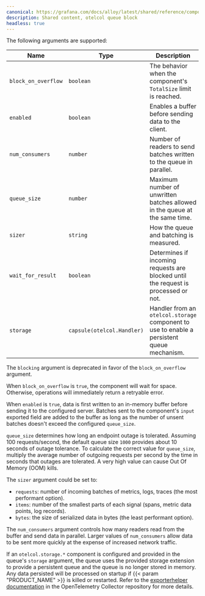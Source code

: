 ```yaml
---
canonical: https://grafana.com/docs/alloy/latest/shared/reference/components/otelcol-queue-block/
description: Shared content, otelcol queue block
headless: true
---
```


The following arguments are supported:

| Name                | Type                       | Description                                                                                | Default      | Required |
| ------------------- | -------------------------- | ------------------------------------------------------------------------------------------ | ------------ | -------- |
| `block_on_overflow` | `boolean`                  | The behavior when the component's `TotalSize` limit is reached.                            | `false`      | no       |
| `enabled`           | `boolean`                  | Enables a buffer before sending data to the client.                                        | `true`       | no       |
| `num_consumers`     | `number`                   | Number of readers to send batches written to the queue in parallel.                        | `10`         | no       |
| `queue_size`        | `number`                   | Maximum number of unwritten batches allowed in the queue at the same time.                 | `1000`       | no       |
| `sizer`             | `string`                   | How the queue and batching is measured.                                                    | `"requests"` | no       |
| `wait_for_result`   | `boolean`                  | Determines if incoming requests are blocked until the request is processed or not.         | `false`      | no       |
| `storage`           | `capsule(otelcol.Handler)` | Handler from an `otelcol.storage` component to use to enable a persistent queue mechanism. |              | no       |

The `blocking` argument is deprecated in favor of the `block_on_overflow` argument.

When `block_on_overflow` is `true`, the component will wait for space. Otherwise, operations will immediately return a retryable error.

When `enabled` is `true`, data is first written to an in-memory buffer before sending it to the configured server.
Batches sent to the component's `input` exported field are added to the buffer as long as the number of unsent batches doesn't exceed the configured `queue_size`.

`queue_size` determines how long an endpoint outage is tolerated.
Assuming 100 requests/second, the default queue size `1000` provides about 10 seconds of outage tolerance.
To calculate the correct value for `queue_size`, multiply the average number of outgoing requests per second by the time in seconds that outages are tolerated. A very high value can cause Out Of Memory (OOM) kills.

The `sizer` argument could be set to:

* `requests`: number of incoming batches of metrics, logs, traces (the most performant option).
* `items`: number of the smallest parts of each signal (spans, metric data points, log records).
* `bytes`: the size of serialized data in bytes (the least performant option).

The `num_consumers` argument controls how many readers read from the buffer and send data in parallel.
Larger values of `num_consumers` allow data to be sent more quickly at the expense of increased network traffic.

If an `otelcol.storage.*` component is configured and provided in the queue's `storage` argument, the queue uses the
provided storage extension to provide a persistent queue and the queue is no longer stored in memory.
Any data persisted will be processed on startup if {{< param "PRODUCT_NAME" >}} is killed or restarted.
Refer to the [exporterhelper documentation][queue_docs] in the OpenTelemetry Collector repository for more details.

[queue_docs]: https://github.com/open-telemetry/opentelemetry-collector/blob/<OTEL_VERSION>/exporter/exporterhelper/README.md#persistent-queue
